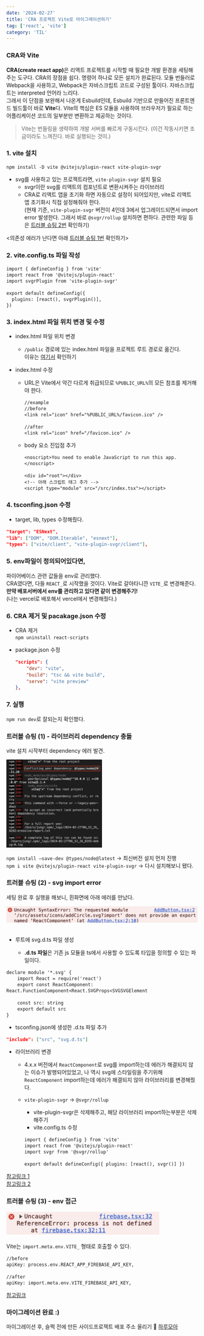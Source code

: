 ```yaml
---
date: '2024-02-27'
title: 'CRA 프로젝트 Vite로 마이그레이션하기'
tag: ['react', 'vite']
category: 'TIL'
---
```


### CRA와 Vite

<span class='highlight'><b>CRA(create react app)</b>은 리액트 프로젝트를 시작할 때 필요한 개발 환경을 세팅해주는 도구다.</span> CRA의 장점을 쉽다. 명령어 하나로 모든 설치가 완료된다. 모듈 번들러로 Webpack을 사용하고, Webpack은 자바스크립트 코드로 구성된 툴이다. 자바스크립트는 interpreted 언어라 느리다. <br/>그래서 이 단점을 보완해서 나온게 Esbuild인데, Esbuild 기반으로 만들어진 프론트엔드 빌드툴이 바로 <b>Vite</b>다. <span class='highlight'> Vite의 핵심은 ES 모듈을 사용하여 브라우저가 필요로 하는 어플리케이션 코드의 일부분만 변환하고 제공하는 것이다.</span>

> Vite는 번들링을 생략하여 개발 서버를 빠르게 구동시킨다. (이건 작동시키면 조금이라도 느껴진다. 바로 실행되는 것이.)

### 1. vite 설치

```shell
npm install -D vite @vitejs/plugin-react vite-plugin-svgr
```

- svg를 사용하고 있는 프로젝트라면, `vite-plugin-svgr` 설치 필요 <br/>
  - <span class='highlight'>svgr이란 svg를 리액트의 컴포넌트로 변환시켜주는 라이브러리</span>
  - CRA로 리액트 앱을 초기화 하면 자동으로 설정이 되어있지만, vite로 리액트 앱 초기화시 직접 설정해줘야 한다. <br/>
    (현재 기준, `vite-plugin-svgr` 버전이 4인데 3에서 업그레이드되면서 import error 발생한다. 그래서 바로 `@svgr/rollup` 설치하면 편하다. 관련한 파일 등은 [트러블 슈팅 2번](https://wjdgml3092.github.io/TIL/ViteMigration/#%ED%8A%B8%EB%9F%AC%EB%B8%94-%EC%8A%88%ED%8C%85-2---svg-import-error) 확인하기)

<의존성 에러가 난다면 아래 [트러블 슈팅 1번](https://wjdgml3092.github.io/TIL/ViteMigration/#%ED%8A%B8%EB%9F%AC%EB%B8%94-%EC%8A%88%ED%8C%85-1---%EB%9D%BC%EC%9D%B4%EB%B8%8C%EB%9F%AC%EB%A6%AC-dependency-%EC%B6%A9%EB%8F%8C) 확인하기>

### 2. vite.config.ts 파일 작성

```tsx
import { defineConfig } from 'vite'
import react from '@vitejs/plugin-react'
import svgrPlugin from 'vite-plugin-svgr'

export default defineConfig({
  plugins: [react(), svgrPlugin()],
})
```

### 3. index.html 파일 위치 변경 및 수정

- index.html 파일 위치 변경
  - `/public` 경로에 있는 index.html 파일을 프로젝트 루트 경로로 옮긴다.<br/>
    이유는 [여기서](https://vitejs.dev/guide/#index-html-and-project-root) 확인하기
- index.html 수정

  - URL은 Vite에서 약간 다르게 취급되므로 `%PUBLIC_URL%`의 모든 참조를 제거해야 한다.

    ```tsx
    //example
    //before
    <link rel="icon" href="%PUBLIC_URL%/favicon.ico" />

    //after
    <link rel="icon" href="/favicon.ico" />
    ```

  - body 요소 진입점 추가

    ```tsx
    <noscript>You need to enable JavaScript to run this app.</noscript>

    <div id="root"></div>
    <!-- 아래 스크립트 태그 추가 -->
    <script type="module" src="/src/index.tsx"></script>
    ```

### 4. tsconfing.json 수정

- target, lib, types 수정해줬다.

```JSON
"target": "ESNext",
"lib": ["DOM", "DOM.Iterable", "esnext"],
"types": ["vite/client", "vite-plugin-svgr/client"],
```

### 5. env파일이 정의되어있다면,

파이어베이스 관련 값들을 env로 관리했다. <br/>CRA였다면, 다들 `REACT_`로 시작했을 것이다.
Vite로 갈아타니깐 `VITE_`로 변경해준다.
<br/>
<b>만약 배포서버에서 env를 관리하고 있다면 같이 변경해주기!</b><br/>(나는 vercel로 배포해서 vercel에서 변경해줬다.)

### 6. CRA 제거 및 pacakage.json 수정

- CRA 제거 <br/>
  `npm uninstall react-scripts`
- package.json 수정

  ```JSON
  "scripts": {
      "dev": "vite",
      "build": "tsc && vite build",
      "serve": "vite preview"
  },
  ```

### 7. 실행

`npm run dev`로 잘되는지 확인했다.

### 트러블 슈팅 (1) - 라이브러리 dependency 충돌

vite 설치 시작부터 dependency 에러 발견.

<div style="width: 50%;">
        <img src="./Images/ViteError_1.png"/>
</div>

`npm install —save-dev @types/node@latest`
→ 최신버전 설치 먼저 진행 <br/>
`npm i vite @vitejs/plugin-react vite-plugin-svgr`
→ 다시 설치해보니 됐다.

### 트러블 슈팅 (2) - svg import error

세팅 완료 후 실행을 해보니, 흰화면에 아래 에러를 만났다.

<div style="width: 100%;">
    <img src="./Images/ViteError_2.png"/>
</div>

<br/>

- 루트에 svg.d.ts 파일 생성 <br/>

  - <b>.d.ts 파일</b>은 기존 js 모듈을 ts에서 사용할 수 있도록 타입을 정의할 수 있는 파일이다.

```tsx
declare module '*.svg' {
    import React = require('react')
    export const ReactComponent: React.FunctionComponent<React.SVGProps<SVGSVGElement

    const src: string
    export default src
}
```

- tsconfing.json에 생성한 .d.ts 파일 추가 <br/>

```JSON
"include": ["src", "svg.d.ts"]
```

- 라이브러리 변경

  - 4.x.x 버전에서 `ReactComponent`로 svg를 import하는데 에러가 해결되지 않는 이슈가 발행되어있었고, 나 역시 svg에 스타일링을 주기위해 `ReactComponent` import하는데 에러가 해결되지 않아 라이브러리를 변경해줬다.
  - `vite-plugin-svgr` → `@svgr/rollup` <br/>

    - vite-plugin-svgr은 삭제해주고, 해당 라이브러리 import하는부분은 삭제해주기
    - vite.config.ts 수정

    ```tsx
    import { defineConfig } from 'vite'
    import react from '@vitejs/plugin-react'
    import svgr from '@svgr/rollup'

    export default defineConfig({ plugins: [react(), svgr()] })
    ```

[참고링크 1](https://stackoverflow.com/questions/54121536/typescript-module-svg-has-no-exported-member-reactcomponent) <br/>
[참고링크 2](https://github.com/pd4d10/vite-plugin-svgr/issues/109)

### 트러블 슈팅 (3) - env 접근

<div style="width: 80%;">
    <img src="./Images/ViteError_3.png"/>
</div>

Vite는 `import.meta.env.VITE_` 형태로 호출할 수 있다.

```tsx
//before
apiKey: process.env.REACT_APP_FIREBASE_API_KEY,

//after
apiKey: import.meta.env.VITE_FIREBASE_API_KEY,
```

[참고링크](https://ko.vitejs.dev/guide/env-and-mode.html)

### 마이그레이션 완료 :)

마이그레이션 후, 슬쩍 전에 만든 사이드프로젝트 배포 주소 올리기 🫡
[하루모아](https://harumoa.vercel.app)
